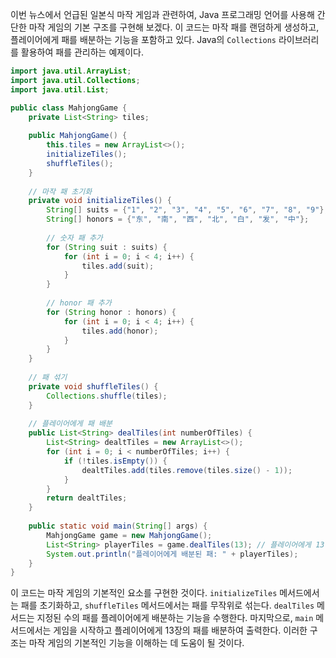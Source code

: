 이번 뉴스에서 언급된 일본식 마작 게임과 관련하여, Java 프로그래밍 언어를 사용해 간단한 마작 게임의 기본 구조를 구현해 보겠다. 이 코드는 마작 패를 랜덤하게 생성하고, 플레이어에게 패를 배분하는 기능을 포함하고 있다. Java의 `Collections` 라이브러리를 활용하여 패를 관리하는 예제이다.

```java
import java.util.ArrayList;
import java.util.Collections;
import java.util.List;

public class MahjongGame {
    private List<String> tiles;
    
    public MahjongGame() {
        this.tiles = new ArrayList<>();
        initializeTiles();
        shuffleTiles();
    }
    
    // 마작 패 초기화
    private void initializeTiles() {
        String[] suits = {"1", "2", "3", "4", "5", "6", "7", "8", "9"};
        String[] honors = {"东", "南", "西", "北", "白", "发", "中"};
        
        // 숫자 패 추가
        for (String suit : suits) {
            for (int i = 0; i < 4; i++) {
                tiles.add(suit);
            }
        }
        
        // honor 패 추가
        for (String honor : honors) {
            for (int i = 0; i < 4; i++) {
                tiles.add(honor);
            }
        }
    }
    
    // 패 섞기
    private void shuffleTiles() {
        Collections.shuffle(tiles);
    }
    
    // 플레이어에게 패 배분
    public List<String> dealTiles(int numberOfTiles) {
        List<String> dealtTiles = new ArrayList<>();
        for (int i = 0; i < numberOfTiles; i++) {
            if (!tiles.isEmpty()) {
                dealtTiles.add(tiles.remove(tiles.size() - 1));
            }
        }
        return dealtTiles;
    }
    
    public static void main(String[] args) {
        MahjongGame game = new MahjongGame();
        List<String> playerTiles = game.dealTiles(13); // 플레이어에게 13장 배분
        System.out.println("플레이어에게 배분된 패: " + playerTiles);
    }
}
```

이 코드는 마작 게임의 기본적인 요소를 구현한 것이다. `initializeTiles` 메서드에서는 패를 초기화하고, `shuffleTiles` 메서드에서는 패를 무작위로 섞는다. `dealTiles` 메서드는 지정된 수의 패를 플레이어에게 배분하는 기능을 수행한다. 마지막으로, `main` 메서드에서는 게임을 시작하고 플레이어에게 13장의 패를 배분하여 출력한다. 이러한 구조는 마작 게임의 기본적인 기능을 이해하는 데 도움이 될 것이다.